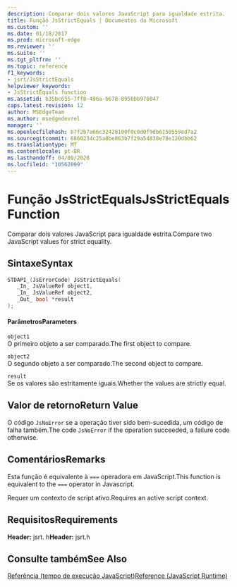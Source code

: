 ```yaml
---
description: Comparar dois valores JavaScript para igualdade estrita.
title: Função JsStrictEquals | Documentos da Microsoft
ms.custom: ''
ms.date: 01/18/2017
ms.prod: microsoft-edge
ms.reviewer: ''
ms.suite: ''
ms.tgt_pltfrm: ''
ms.topic: reference
f1_keywords:
- jsrt/JsStrictEquals
helpviewer_keywords:
- JsStrictEquals function
ms.assetid: b35bc655-7ff8-496a-b678-8950bb976047
caps.latest.revision: 12
author: MSEdgeTeam
ms.author: msedgedevrel
manager: ''
ms.openlocfilehash: b7f2b7a66c32428100f0c0d0f9db6150559ed7a2
ms.sourcegitcommit: 6860234c25a8be863b7f29a54838e78e120dbb62
ms.translationtype: MT
ms.contentlocale: pt-BR
ms.lasthandoff: 04/09/2020
ms.locfileid: "10562099"
---
```

# <span data-ttu-id="be725-103">Função JsStrictEquals</span><span class="sxs-lookup"><span data-stu-id="be725-103">JsStrictEquals Function</span></span>
<span data-ttu-id="be725-104">Comparar dois valores JavaScript para igualdade estrita.</span><span class="sxs-lookup"><span data-stu-id="be725-104">Compare two JavaScript values for strict equality.</span></span>  
  
## <span data-ttu-id="be725-105">Sintaxe</span><span class="sxs-lookup"><span data-stu-id="be725-105">Syntax</span></span>  
  
```cpp  
STDAPI_(JsErrorCode) JsStrictEquals(  
   _In_ JsValueRef object1,  
   _In_ JsValueRef object2,  
   _Out_ bool *result  
);  
```  
  
#### <span data-ttu-id="be725-106">Parâmetros</span><span class="sxs-lookup"><span data-stu-id="be725-106">Parameters</span></span>  
 `object1`  
 <span data-ttu-id="be725-107">O primeiro objeto a ser comparado.</span><span class="sxs-lookup"><span data-stu-id="be725-107">The first object to compare.</span></span>  
  
 `object2`  
 <span data-ttu-id="be725-108">O segundo objeto a ser comparado.</span><span class="sxs-lookup"><span data-stu-id="be725-108">The second object to compare.</span></span>  
  
 `result`  
 <span data-ttu-id="be725-109">Se os valores são estritamente iguais.</span><span class="sxs-lookup"><span data-stu-id="be725-109">Whether the values are strictly equal.</span></span>  
  
## <span data-ttu-id="be725-110">Valor de retorno</span><span class="sxs-lookup"><span data-stu-id="be725-110">Return Value</span></span>  
 <span data-ttu-id="be725-111">O código `JsNoError` se a operação tiver sido bem-sucedida, um código de falha também.</span><span class="sxs-lookup"><span data-stu-id="be725-111">The code `JsNoError` if the operation succeeded, a failure code otherwise.</span></span>  
  
## <span data-ttu-id="be725-112">Comentários</span><span class="sxs-lookup"><span data-stu-id="be725-112">Remarks</span></span>  
 <span data-ttu-id="be725-113">Esta função é equivalente à `===` operadora em JavaScript.</span><span class="sxs-lookup"><span data-stu-id="be725-113">This function is equivalent to the `===` operator in Javascript.</span></span>  
  
 <span data-ttu-id="be725-114">Requer um contexto de script ativo.</span><span class="sxs-lookup"><span data-stu-id="be725-114">Requires an active script context.</span></span>  
  
## <span data-ttu-id="be725-115">Requisitos</span><span class="sxs-lookup"><span data-stu-id="be725-115">Requirements</span></span>  
 <span data-ttu-id="be725-116">**Header:** jsrt. h</span><span class="sxs-lookup"><span data-stu-id="be725-116">**Header:** jsrt.h</span></span>  
  
## <span data-ttu-id="be725-117">Consulte também</span><span class="sxs-lookup"><span data-stu-id="be725-117">See Also</span></span>  
 [<span data-ttu-id="be725-118">Referência (tempo de execução JavaScript)</span><span class="sxs-lookup"><span data-stu-id="be725-118">Reference (JavaScript Runtime)</span></span>](../chakra-hosting/reference-javascript-runtime.md)